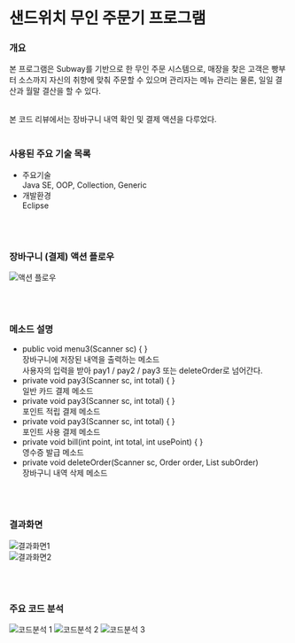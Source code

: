 # 샌드위치 무인 주문기 프로그램
### 개요
본 프로그램은 Subway를 기반으로 한 무인 주문 시스템으로, 매장을 찾은 고객은 빵부터 소스까지 자신의 취향에 맞춰 주문할 수 있으며 관리자는 메뉴 관리는 물론, 일일 결산과 월말 결산을 할 수 있다.  


<br>  
본 코드 리뷰에서는 장바구니 내역 확인 및 결제 액션을 다루었다.  
<br>    
<br>


### 사용된 주요 기술 목록
* 주요기술  
Java SE, OOP, Collection, Generic
* 개발환경  
Eclipse  
<br>  
<br>  

### 장바구니 (결제) 액션 플로우 
![액션 플로우](img/actionflow.png)

<br>  
<br>  


### 메소드 설명
* public void menu3(Scanner sc) { }  
 장바구니에 저장된 내역을 출력하는 메소드  
사용자의 입력을 받아 pay1 / pay2 / pay3 또는 deleteOrder로 넘어간다.
* private void pay3(Scanner sc, int total) { }  
    일반 카드 결제 메소드
* private void pay3(Scanner sc, int total) { }  
    포인트 적립 결제 메소드
* private void pay3(Scanner sc, int total) { }  
    포인트 사용 결제 메소드 
* private void bill(int point, int total, int usePoint) { }  
    영수증 발급 메소드
* private void deleteOrder(Scanner sc, Order order, List<SubOrder> subOrder)  
    장바구니 내역 삭제 메소드 

<br>  
<br>  

### 결과화면
![결과화면1](img/결과화면1.png)  
![결과화면2](img/결과화면2.png)  

<br>  
<br>  

### 주요 코드 분석
![코드분석 1](img/menu3.png)
![코드분석 2](img/pay예시.png)
![코드분석 3](img/삭제.png)
